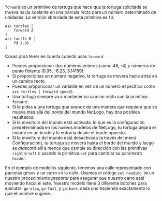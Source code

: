 ﻿`forward` es un primitivo de tortuga que hace que la tortuga solicitada se mueva hacia adelante en una parcela recta para un número determinado de unidades. La versión abreviada de esta primitiva es `fd`.



```
ask turtles [
	forward 2
]
ask turtle 0 [
	fd 3.35
]
```





Cosas para tener en cuenta cuando usas `forward`:

* Puedes proporcionar dos números enteros (como 48, -4) y números de punto flotante (0.05, -6.23, 3.14159).
* Si proporcionas un número negativo, la tortuga se moverá hacia atrás en un camino recto.
* Puedes proporcionar un variable en vez de un número específico como `ask turtles [ forward speed]`.
* Una tortuga siempre va a mantener su camino recto con la primitiva `forward`.
* Si le pides a una tortuga que avance de una manera que requiera que se mueva más allá del borde del mundo NetLogo, hay dos posibles resultados:
 * Si la envoltura del mundo está activada, lo que es la configuración predeterminada en los nuevos modelos de NetLogo, tu tortuga dejará el mundo en un borde y lo entraría desde el borde opuesto.
 * Si la envoltura del mundo está desactivada (a través del menú Configuración), tu tortuga se moverá hasta el borde del mundo y luego se *atascará* allí a menos que cambie su dirección con las primitivas `right` o `left` o usando la primitiva `set` para cambiar su parámetro `header`.



En el ejemplo de modelos siguiente, tenemos una calle representado con parcelas grises y un carro en la calle. Usamos el código `set heading 90` un nuestro procedimiento *preparar* para asegurar que nuestro carro está moviendo hacia el este. Nuestro modelo itene 3 diferente botones para ejecutar: `go-slow`, `go-fast`, y `go-back`, cada uno haciendo exactamento lo que el nombre sugiere.


